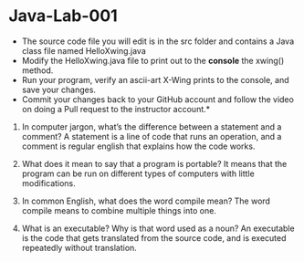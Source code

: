 # Java-Lab-001

* The source code file you will edit is in the src folder and contains a Java class file named HelloXwing.java
* Modify the HelloXwing.java file to print out to the **console** the xwing() method.
* Run your program, verify an ascii-art X-Wing prints to the console, and save your changes.
* Commit your changes back to your GitHub account and follow the video on doing a Pull request to the instructor account.*

1) In computer jargon, what’s the difference between a statement and a comment?
A statement is a line of code that runs an operation, and a comment is regular english that explains how the code works.

2) What does it mean to say that a program is portable?
It means that the program can be run on different types of computers with little modifications.

3) In common English, what does the word compile mean?
The word compile means to combine multiple things into one.

4) What is an executable? Why is that word used as a noun?
An executable is the code that gets translated from the source code, and is executed repeatedly without translation.  
